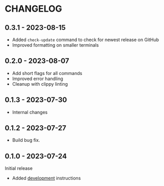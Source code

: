 # CHANGELOG

## 0.3.1 - 2023-08-15 

- Added `check-update` command to check for newest release on GitHub
- Improved formatting on smaller terminals

## 0.2.0 - 2023-08-07

- Add short flags for all commands
- Improved error handling
- Cleanup with clippy linting

## 0.1.3 - 2023-07-30

- Internal changes

## 0.1.2 - 2023-07-27

- Build bug fix.

## 0.1.0 - 2023-07-24

Initial release

* Added [development](DEVELOPMENT.md) instructions
